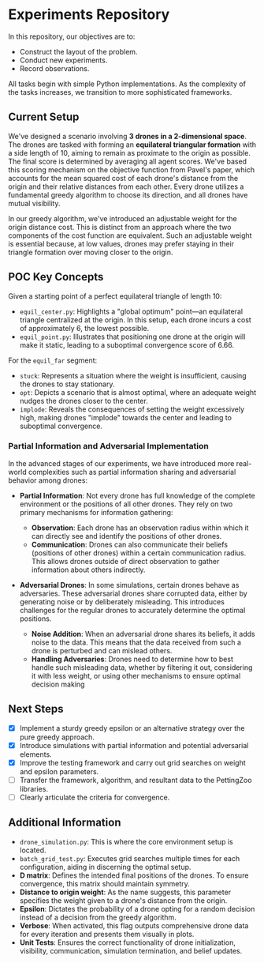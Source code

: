 # Experiments Repository

In this repository, our objectives are to:

- Construct the layout of the problem.
- Conduct new experiments.
- Record observations.

All tasks begin with simple Python implementations. As the complexity of the tasks increases, we transition to more sophisticated frameworks.

## Current Setup

We've designed a scenario involving **3 drones in a 2-dimensional space**. The drones are tasked with forming an **equilateral triangular formation** with a side length of 10, aiming to remain as proximate to the origin as possible. The final score is determined by averaging all agent scores. We've based this scoring mechanism on the objective function from Pavel's paper, which accounts for the mean squared cost of each drone's distance from the origin and their relative distances from each other. Every drone utilizes a fundamental greedy algorithm to choose its direction, and all drones have mutual visibility.

In our greedy algorithm, we've introduced an adjustable weight for the origin distance cost. This is distinct from an approach where the two components of the cost function are equivalent. Such an adjustable weight is essential because, at low values, drones may prefer staying in their triangle formation over moving closer to the origin.

## POC Key Concepts

Given a starting point of a perfect equilateral triangle of length 10:

- `equil_center.py`: Highlights a "global optimum" point—an equilateral triangle centralized at the origin. In this setup, each drone incurs a cost of approximately 6, the lowest possible.
- `equil_point.py`: Illustrates that positioning one drone at the origin will make it static, leading to a suboptimal convergence score of 6.66.

For the `equil_far` segment:

- `stuck`: Represents a situation where the weight is insufficient, causing the drones to stay stationary.
- `opt`: Depicts a scenario that is almost optimal, where an adequate weight nudges the drones closer to the center.
- `implode`: Reveals the consequences of setting the weight excessively high, making drones "implode" towards the center and leading to suboptimal convergence.

### Partial Information and Adversarial Implementation

In the advanced stages of our experiments, we have introduced more real-world complexities such as partial information sharing and adversarial behavior among drones:

- **Partial Information**: Not every drone has full knowledge of the complete environment or the positions of all other drones. They rely on two primary mechanisms for information gathering:
  - **Observation**: Each drone has an observation radius within which it can directly see and identify the positions of other drones.
  - **Communication**: Drones can also communicate their beliefs (positions of other drones) within a certain communication radius. This allows drones outside of direct observation to gather information about others indirectly.

- **Adversarial Drones**: In some simulations, certain drones behave as adversaries. These adversarial drones share corrupted data, either by generating noise or by deliberately misleading. This introduces challenges for the regular drones to accurately determine the optimal positions.
  - **Noise Addition**: When an adversarial drone shares its beliefs, it adds noise to the data. This means that the data received from such a drone is perturbed and can mislead others.
  - **Handling Adversaries**: Drones need to determine how to best handle such misleading data, whether by filtering it out, considering it with less weight, or using other mechanisms to ensure optimal decision making

## Next Steps

- [x] Implement a sturdy greedy epsilon or an alternative strategy over the pure greedy approach.
- [x] Introduce simulations with partial information and potential adversarial elements.
- [x] Improve the testing framework and carry out grid searches on weight and epsilon parameters.
- [ ] Transfer the framework, algorithm, and resultant data to the PettingZoo libraries.
- [ ] Clearly articulate the criteria for convergence.

## Additional Information

- `drone_simulation.py`: This is where the core environment setup is located.
- `batch_grid_test.py`: Executes grid searches multiple times for each configuration, aiding in discerning the optimal setup.
- **D matrix**: Defines the intended final positions of the drones. To ensure convergence, this matrix should maintain symmetry.
- **Distance to origin weight**: As the name suggests, this parameter specifies the weight given to a drone's distance from the origin.
- **Epsilon**: Dictates the probability of a drone opting for a random decision instead of a decision from the greedy algorithm.
- **Verbose**: When activated, this flag outputs comprehensive drone data for every iteration and presents them visually in plots.
- **Unit Tests**: Ensures the correct functionality of drone initialization, visibility, communication, simulation termination, and belief updates.
